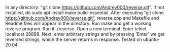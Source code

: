 In any directory: "git clone https://github.com/Andrey000/reverse.git".
If not installed, do sudo apt install make build-essential.
After executing “git clone https://github.com/Andrey000/reverse.git”, reverse.cpp and Makefile and Readme files will appear in the directory.
Run make and get a working reverse program.
Run it ./reverse.
Open a new terminal. Enter telnet localhost 28888.
Next, enter arbitrary strings and by pressing 'Enter' we get reversed strings, which the server returns in response.
Tested on ubuntu-20.04.
